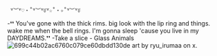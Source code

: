      ꒷︶꒷♡‧˚꒷︶꒷꒥꒷☆˚‧✧˚꒷︶꒷꒥
-❛❛ You've gone with the thick rims.
big look with the lip ring and things.
wake me when the bell rings.
I'm gonna sleep 'cause you live in my
            DAYDREAMS.❜❜
   -Take a slice - Glass Animals 
![699c44b02ac6760c079ce60dbdd130de](https://github.com/user-attachments/assets/fe8a50f6-e919-415d-9add-46b25683c687)
art by ryu_irumaa on x.
